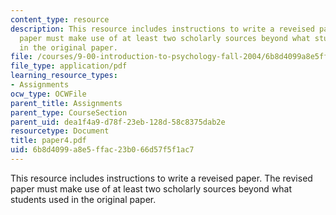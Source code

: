 ```yaml
---
content_type: resource
description: This resource includes instructions to write a reveised paper. The revised
  paper must make use of at least two scholarly sources beyond what students used
  in the original paper.
file: /courses/9-00-introduction-to-psychology-fall-2004/6b8d4099a8e5ffac23b066d57f5f1ac7_paper4.pdf
file_type: application/pdf
learning_resource_types:
- Assignments
ocw_type: OCWFile
parent_title: Assignments
parent_type: CourseSection
parent_uid: dea1f4a9-d78f-23eb-128d-58c8375dab2e
resourcetype: Document
title: paper4.pdf
uid: 6b8d4099-a8e5-ffac-23b0-66d57f5f1ac7
---
```

This resource includes instructions to write a reveised paper. The revised paper must make use of at least two scholarly sources beyond what students used in the original paper.

